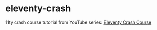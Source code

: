 # eleventy-crash

11ty crash course tutorial from YouTube series: [Eleventy Crash Course](https://www.youtube.com/watch?v=uzM5lETc6Sg)
